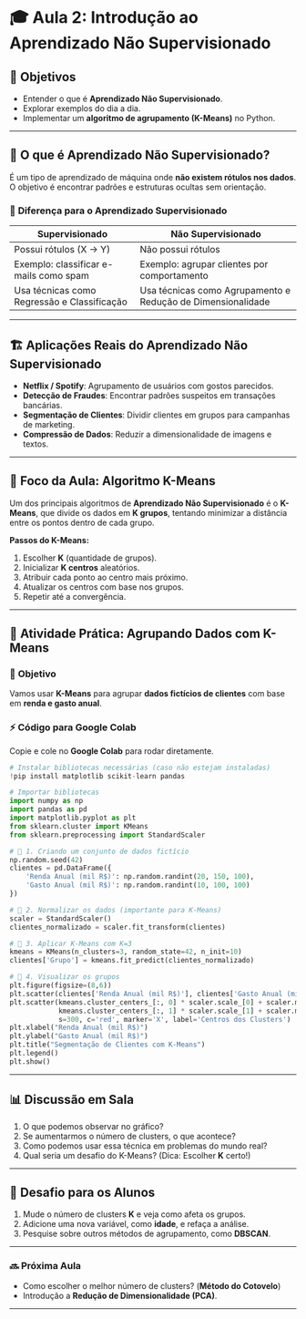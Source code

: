 # 🎓 **Aula 2: Introdução ao Aprendizado Não Supervisionado**

## 📌 **Objetivos**
- Entender o que é **Aprendizado Não Supervisionado**.
- Explorar exemplos do dia a dia.
- Implementar um **algoritmo de agrupamento (K-Means)** no Python.

---

## 🔎 **O que é Aprendizado Não Supervisionado?**
É um tipo de aprendizado de máquina onde **não existem rótulos nos dados**. O objetivo é encontrar padrões e estruturas ocultas sem orientação.

### 🧐 **Diferença para o Aprendizado Supervisionado**
| Supervisionado | Não Supervisionado |
|---------------|------------------|
| Possui rótulos (X → Y) | Não possui rótulos |
| Exemplo: classificar e-mails como spam | Exemplo: agrupar clientes por comportamento |
| Usa técnicas como Regressão e Classificação | Usa técnicas como Agrupamento e Redução de Dimensionalidade |

---

## 🏗 **Aplicações Reais do Aprendizado Não Supervisionado**
- **Netflix / Spotify**: Agrupamento de usuários com gostos parecidos.
- **Detecção de Fraudes**: Encontrar padrões suspeitos em transações bancárias.
- **Segmentação de Clientes**: Dividir clientes em grupos para campanhas de marketing.
- **Compressão de Dados**: Reduzir a dimensionalidade de imagens e textos.

---

## 🎯 **Foco da Aula: Algoritmo K-Means**
Um dos principais algoritmos de **Aprendizado Não Supervisionado** é o **K-Means**, que divide os dados em **K grupos**, tentando minimizar a distância entre os pontos dentro de cada grupo.

**Passos do K-Means:**
1. Escolher **K** (quantidade de grupos).
2. Inicializar **K centros** aleatórios.
3. Atribuir cada ponto ao centro mais próximo.
4. Atualizar os centros com base nos grupos.
5. Repetir até a convergência.

---

## 🔬 **Atividade Prática: Agrupando Dados com K-Means**

### 📌 **Objetivo**
Vamos usar **K-Means** para agrupar **dados fictícios de clientes** com base em **renda e gasto anual**.

### ⚡ **Código para Google Colab**
Copie e cole no **Google Colab** para rodar diretamente.

```python
# Instalar bibliotecas necessárias (caso não estejam instaladas)
!pip install matplotlib scikit-learn pandas

# Importar bibliotecas
import numpy as np
import pandas as pd
import matplotlib.pyplot as plt
from sklearn.cluster import KMeans
from sklearn.preprocessing import StandardScaler

# 📌 1. Criando um conjunto de dados fictício
np.random.seed(42)
clientes = pd.DataFrame({
    'Renda Anual (mil R$)': np.random.randint(20, 150, 100),
    'Gasto Anual (mil R$)': np.random.randint(10, 100, 100)
})

# 📌 2. Normalizar os dados (importante para K-Means)
scaler = StandardScaler()
clientes_normalizado = scaler.fit_transform(clientes)

# 📌 3. Aplicar K-Means com K=3
kmeans = KMeans(n_clusters=3, random_state=42, n_init=10)
clientes['Grupo'] = kmeans.fit_predict(clientes_normalizado)

# 📌 4. Visualizar os grupos
plt.figure(figsize=(8,6))
plt.scatter(clientes['Renda Anual (mil R$)'], clientes['Gasto Anual (mil R$)'], c=clientes['Grupo'], cmap='viridis')
plt.scatter(kmeans.cluster_centers_[:, 0] * scaler.scale_[0] + scaler.mean_[0], 
            kmeans.cluster_centers_[:, 1] * scaler.scale_[1] + scaler.mean_[1], 
            s=300, c='red', marker='X', label='Centros dos Clusters')
plt.xlabel("Renda Anual (mil R$)")
plt.ylabel("Gasto Anual (mil R$)")
plt.title("Segmentação de Clientes com K-Means")
plt.legend()
plt.show()
```

---

## 📊 **Discussão em Sala**
1. O que podemos observar no gráfico?
2. Se aumentarmos o número de clusters, o que acontece?
3. Como podemos usar essa técnica em problemas do mundo real?
4. Qual seria um desafio do K-Means? (Dica: Escolher **K** certo!)

---

## 🎯 **Desafio para os Alunos**
1. Mude o número de clusters **K** e veja como afeta os grupos.
2. Adicione uma nova variável, como **idade**, e refaça a análise.
3. Pesquise sobre outros métodos de agrupamento, como **DBSCAN**.

---

### **🔜 Próxima Aula**
- Como escolher o melhor número de clusters? (**Método do Cotovelo**)
- Introdução a **Redução de Dimensionalidade (PCA)**.

---